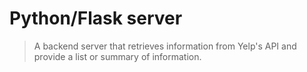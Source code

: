 # Python/Flask server 
> A backend server that retrieves information from Yelp's API and provide a list or summary of information.

